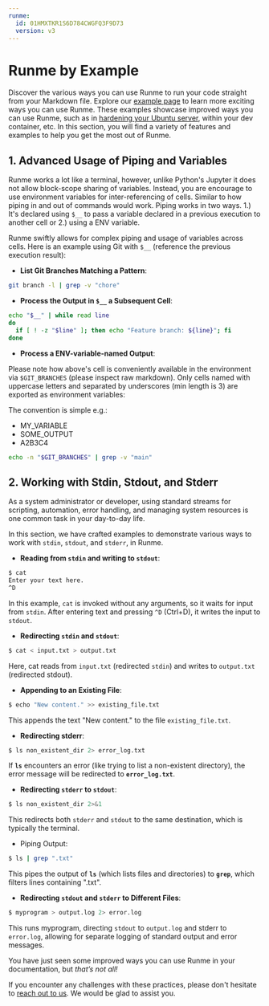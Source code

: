 ```yaml
---
runme:
  id: 01HMXTKR1S6D784CWGFQ3F9D73
  version: v3
---
```


# Runme by Example

Discover the various ways you can use Runme to run your code straight from your Markdown file. Explore our [example page](https://runme.dev/examples) to learn more exciting ways you can use Runme. These examples showcase improved ways you can use Runme, such as in [hardening your Ubuntu server](https://runme.dev/blog/hardening-ubuntu), within your dev container, etc. In this section, you will find a variety of features and examples to help you get the most out of Runme.

## **1. Advanced Usage of Piping and Variables**

Runme works a lot like a terminal, however, unlike Python's Jupyter it does not allow block-scope sharing of variables. Instead, you are encourage to use environment variables for inter-referencing of cells. Similar to how piping in and out of commands would work. Piping works in two ways. 1.) It's declared using `$__` to pass a variable declared in a previous execution to another cell or 2.) using a ENV variable.

Runme swiftly allows for complex piping and usage of variables across cells. Here is an example using Git with `$__` (reference the previous execution result):

- **List Git Branches Matching a Pattern**:

```sh {"id":"01HRVZ3W00K4ZPSXSH2PSGMQ1Z","name":"GIT_BRANCHES"}
git branch -l | grep -v "chore"
```

- __Process the Output in `$__` a Subsequent Cell__:

```sh {"id":"01HRVZ4RR371G2PTEPCADCP58A"}
echo "$__" | while read line
do
  if [ ! -z "$line" ]; then echo "Feature branch: ${line}"; fi
done
```

- **Process a ENV-variable-named Output**:

Please note how above's cell is conveniently available in the environment via `$GIT_BRANCHES` (please inspect raw markdown). Only cells named with uppercase letters and separated by underscores (min length is 3) are exported as environment variables:

The convention is simple e.g.:

- MY_VARIABLE
- SOME_OUTPUT
- A2B3C4

```sh {"id":"01HXFK8E3M7CYHBXQ4MTGD8PDT"}
echo -n "$GIT_BRANCHES" | grep -v "main"
```

## **2. Working with Stdin, Stdout, and Stderr**

As a system administrator or developer, using standard streams for scripting, automation, error handling, and managing system resources is one common task in your day-to-day life.

In this section, we have crafted examples to demonstrate various ways to work with `stdin`, `stdout`, and `stderr`, in Runme.

- **Reading from `stdin` and writing to `stdout`**:

```sh {"id":"01HRVZ63TDRDBDB1K8YE3MJFRW"}
$ cat
Enter your text here.
^D
```

In this example, `cat` is invoked without any arguments, so it waits for input from `stdin`. After entering text and pressing `^D` (Ctrl+D), it writes the input to `stdout`.

- **Redirecting `stdin` and `stdout`**:

```sh {"id":"01HRVZ74ZHBXBJS0HHTEXERNN4"}
$ cat < input.txt > output.txt
```

Here, cat reads from `input.txt` (redirected `stdin`) and writes to `output.txt` (redirected stdout).

- **Appending to an Existing File**:

```sh {"id":"01HRVZ86BFADA7SQVM0BVRB1SM"}
$ echo "New content." >> existing_file.txt
```

This appends the text "New content." to the file `existing_file.txt`.

- **Redirecting stderr**:

```sh {"id":"01HRVZ9CT9SB0QR5ZEEMAK4XCG"}
$ ls non_existent_dir 2> error_log.txt
```

If __`ls`__ encounters an error (like trying to list a non-existent directory), the error message will be redirected to __`error_log.txt`__.

- **Redirecting `stderr` to `stdout`**:

```sh {"id":"01HRVZAJG8NYGF6YQCPFK6VKFY"}
$ ls non_existent_dir 2>&1
```

This redirects both `stderr` and `stdout` to the same destination, which is typically the terminal.

* Piping Output:

```sh {"id":"01HRVZCAWM3AT6YRCV4VCMN5B0"}
$ ls | grep ".txt"
```

This pipes the output of **`ls`** (which lists files and directories) to **`grep`**, which filters lines containing ".txt".

- **Redirecting `stdout` and `stderr` to Different Files**:

```sh {"id":"01HRVZD04JQ48QWPHT46EMG1F3"}
$ myprogram > output.log 2> error.log
```

This runs myprogram, directing `stdout` to `output.log` and stderr to `error.log`, allowing for separate logging of standard output and error messages.

You have just seen some improved ways you can use Runme in your documentation, but *that’s not all!*

If you encounter any challenges with these practices, please don't hesitate to [reach out to us](https://discord.com/invite/runme). We would be glad to assist you.
